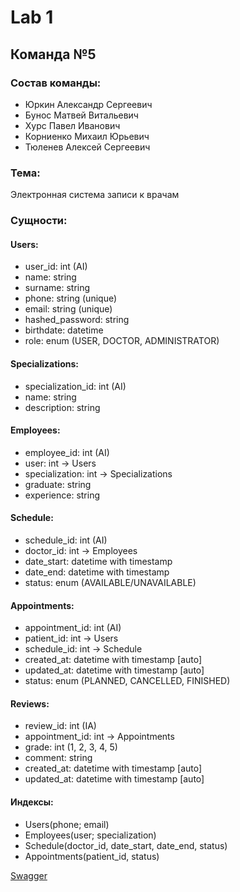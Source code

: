 # Lab 1

## Команда №5

### Состав команды:

- Юркин Александр Сергеевич
- Бунос Матвей Витальевич
- Хурс Павел Иванович
- Корниенко Михаил Юрьевич
- Тюленев Алексей Сергеевич

### Тема:

Электронная система записи к врачам

### Сущности:

#### Users:
- user_id: int (AI)
- name: string 
- surname: string 
- phone: string (unique)
- email: string (unique)
- hashed_password: string
- birthdate: datetime
- role: enum (USER, DOCTOR, ADMINISTRATOR)

#### Specializations:
- specialization_id: int (AI)
- name: string
- description: string

#### Employees:
- employee_id: int (AI)
- user: int -> Users
- specialization: int -> Specializations
- graduate: string
- experience: string

#### Schedule:
- schedule_id: int (AI)
- doctor_id: int -> Employees
- date_start: datetime with timestamp
- date_end: datetime with timestamp
- status: enum (AVAILABLE/UNAVAILABLE)

#### Appointments:
- appointment_id: int (AI)
- patient_id: int -> Users
- schedule_id: int -> Schedule
- created_at: datetime with timestamp [auto]
- updated_at: datetime with timestamp [auto]
- status: enum (PLANNED, CANCELLED, FINISHED)

#### Reviews:
- review_id: int (IA)
- appointment_id: int -> Appointments
- grade: int (1, 2, 3, 4, 5)
- comment: string
- created_at: datetime with timestamp [auto]
- updated_at: datetime with timestamp [auto]


#### Индексы:
- Users(phone; email)
- Employees(user; specialization)
- Schedule(doctor_id, date_start, date_end, status)
- Appointments(patient_id, status)

[Swagger](https://owarpero.github.io/oop_doctors_help/node-output/)